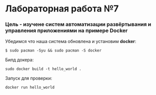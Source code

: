 # Лабораторная работа №7

### Цель - изучене систем автоматизации развёртывания и управления приложениями на примере Docker

Убедимся что наша система обновлена и установим **docker**: 
```
$ sudo pacman -Syu && sudo pacman -S docker
```

Билд докера:
```
sudo docker build -t hello_world .
```
Запуск для проверки:
```
docker run hello_world
```
